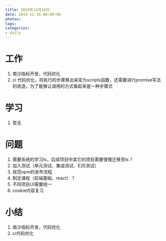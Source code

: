```yaml
---
title: 2019年12月16日
date: 2019-12-16 08:00:00
photos:
tags: 
categories:
- daily
---
```


# 工作

1. 南沙指标开发，代码优化
2. ci 代码优化，将执行的步骤移出来变为scripts函数，还需要进行promise写法的改造，为了能够让调用的方式看起来是一种步骤式

# 学习

1. 暂无

# 问题

1. 需要系统的学习ts，后续项目中其它的项目需要慢慢迁移至ts？
2. 加入测试（单元测试、集成测试、E2E测试）
3. 规范npm的发布流程
4. 制定课程（前端基础、react）？
5. 不同项目UI需要统一
6. cookie内容复习

# 小结

1. 南沙指标开发，代码优化
2. ci代码优化